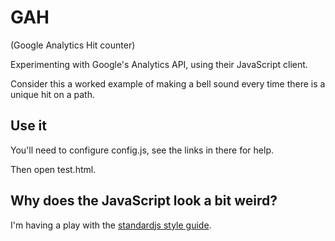 # GAH

(Google Analytics Hit counter)

Experimenting with Google's Analytics API, using their JavaScript client.

Consider this a worked example of making a bell sound every time there is a
unique hit on a path.

## Use it

You'll need to configure config.js, see the links in there for help.

Then open test.html.

## Why does the JavaScript look a bit weird?

I'm having a play with the
[standardjs style guide](http://standardjs.com/rules.html).
